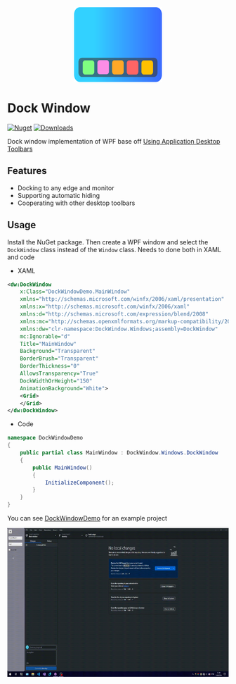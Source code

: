 <div align="Center">
    <img
        src="https://github.com/FatRainbowPony/Dock-Window/blob/main/img/DockWindow.svg"
        alt="DockWindow" 
        width="200" 
        height="170">
</div>

# Dock Window
[![Nuget](https://img.shields.io/nuget/v/DockWindow)](https://www.nuget.org/packages/DockWindow)
[![Downloads](https://img.shields.io/nuget/dt/DockWindow)](https://www.nuget.org/packages/DockWindow) 

Dock window implementation of WPF base off [Using Application Desktop Toolbars](https://learn.microsoft.com/en-us/windows/win32/shell/application-desktop-toolbars)

 ## Features
- Docking to any edge and monitor 
- Supporting automatic hiding
- Cooperating with other desktop toolbars

## Usage
Install the NuGet package. Then create a WPF window and select the `DockWindow` class instead of the `Window` class. Needs to done  both in XAML and code

- XAML
```xml
<dw:DockWindow 
    x:Class="DockWindowDemo.MainWindow"
    xmlns="http://schemas.microsoft.com/winfx/2006/xaml/presentation"
    xmlns:x="http://schemas.microsoft.com/winfx/2006/xaml"
    xmlns:d="http://schemas.microsoft.com/expression/blend/2008"
    xmlns:mc="http://schemas.openxmlformats.org/markup-compatibility/2006"
    xmlns:dw="clr-namespace:DockWindow.Windows;assembly=DockWindow"
    mc:Ignorable="d"
    Title="MainWindow" 
    Background="Transparent"
    BorderBrush="Transparent"
    BorderThickness="0"
    AllowsTransparency="True"
    DockWidthOrHeight="150"
    AnimationBackground="White">
    <Grid>
    </Grid>
</dw:DockWindow>
```

- Code
```csharp
namespace DockWindowDemo
{
    public partial class MainWindow : DockWindow.Windows.DockWindow
    {
        public MainWindow()
        {
            InitializeComponent();
        }
    }
}
```

You can see [DockWindowDemo](https://github.com/FatRainbowPony/Dock-Window/tree/main/src/DockWindowDemo) for an example project

<img src="https://github.com/FatRainbowPony/Dock-Window/blob/main/img/DockWindowDemo.gif" width="600" height="338"/>